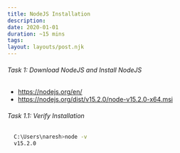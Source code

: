 ```yaml
---
title: NodeJS Installation
description: 
date: 2020-01-01
duration: ~15 mins
tags:
layout: layouts/post.njk
---
```



###### Task 1: Download NodeJS and Install NodeJS

- https://nodejs.org/en/
- https://nodejs.org/dist/v15.2.0/node-v15.2.0-x64.msi

###### Task 1.1: Verify Installation

```bash
  C:\Users\naresh>node -v
  v15.2.0
```
